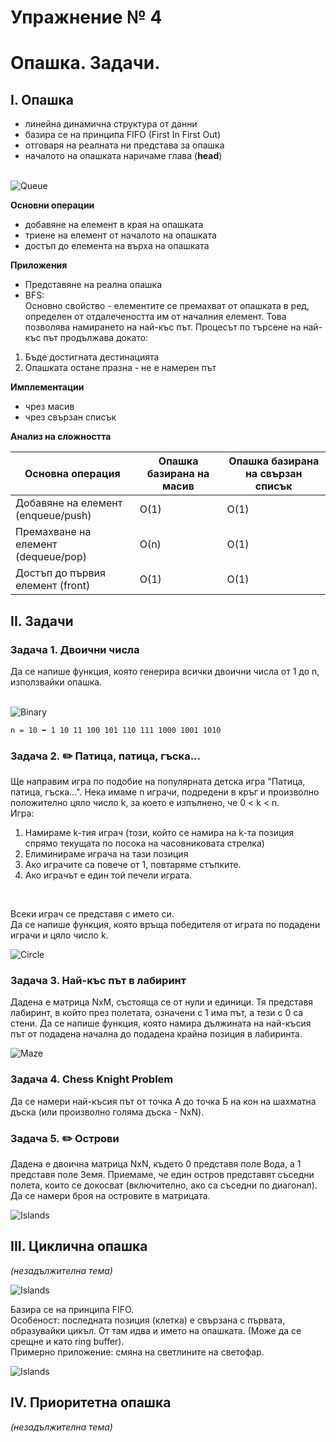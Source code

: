 # Упражнение № 4
# Опашкa. Задачи.

## I. Опашка
- линейна динамична структура от данни
- базира се на принципа FIFO (First In First Out)
- отговаря на реалната ни представа за опашка
- началото на опашката наричаме глава (**head**)
<br /><br />

![Queue](../media/sem04-queue.png)

**Основни операции**
- добавяне на елемент в края на опашката
- триене на елемент от началото на опашката
- достъп до елемента на върха на опашката

**Приложения**
- Представяне на реална опашка
- BFS: <br />
Основно свойство - елементите се премахват от опашката в ред, определен от отдалечеността им от началния елемент. Това позволява намирането на най-къс път. Процесът по търсене на най-къс път продължава докато:
1. Бъде достигната дестинацията
2. Опашката остане празна - не е намерен път

**Имплементации**
- чрез масив
- чрез свързан списък

**Анализ на сложността**

| Основна операция | Опашка базирана на масив | Опашка базирана на свързан списък |
| --- | --- | --- |
| Добавяне на елемент (enqueue/push) | O(1) | O(1) |
| Премахване на елемент (dequeue/pop) | O(n) | O(1) |
| Достъп до първия елемент (front) | O(1) | O(1) |

## II. Задачи

### **Задача 1.** Двоични числа
Да се напише функция, която генерира всички двоични числа от 1 до n, използвайки опашка.
<br />
<br />

![Binary](../media/sem04-binary.png)

    n = 10 ➡ 1 10 11 100 101 110 111 1000 1001 1010

### **Задача 2.** ✏️ Патица, патица, гъска...
Ще направим игра по подобие на популярната детска игра "Патица, патица, гъска...". Нека имаме n играчи, подредени в кръг и произволно положително цяло число k, за което е изпълнено, че 0 < k < n.
<br />
Игра:<br />
1. Намираме k-тия играч (този, който се намира на k-та позиция спрямо текущата по посока на часовниковата стрелка)<br />
2. Елиминираме играча на тази позиция
3. Ако играчите са повече от 1, повтаряме стъпките.<br />
4. Ако играчът е един той печели играта.<br />
<br />

Всеки играч се представя с името си.<br />
Да се напише функция, която връща победителя от играта по подадени играчи и цяло число k.
<br />

![Circle](../media/sem04-circle-game.png)

### **Задача 3.** Най-къс път в лабиринт
Дадена е матрица NxM, състояща се от нули и единици. Тя представя лабиринт, в който през полетата, означени с 1 има път, а тези с 0 са стени. Да се напише функция, която намира дължината на най-късия път от подадена начална до подадена крайна позиция в лабиринта. 

![Maze](../media/sem04-maze.png)

### **Задача 4.** Chess Knight Problem 
Да се намери най-късия път от точка А до точка Б на кон на шахматна дъска (или произволно голяма дъска - NxN).

### **Задача 5.** ✏️ Острови
Дадена е двоична матрица NxN, където 0 представя поле Вода, а 1 представя поле Земя. 
Приемаме, че един остров представят съседни полета, които се докосват (включително, ако са съседни по диагонал). Да се намери броя на островите в матрицата.

![Islands](../media/sem04-islands.png)

## III. Циклична опашка
*(незадължителна тема)*

![Islands](../media/sem04-circular-queue.png)

Базира се на принципа FIFO. <br />
Особеност: последната позиция (клетка) е свързана с първата, образувайки цикъл. От там идва и името на опашката. (Може да се срещне и като ring buffer). <br />
Примерно приложение: смяна на светлините на светофар.

![Islands](../media/sem04-circular-queue-array.png)


## IV. Приоритетна опашка
*(незадължителна тема)*
